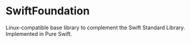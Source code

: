 # SwiftFoundation
Linux-compatible base library to complement the Swift Standard Library. Implemented in Pure Swift.
